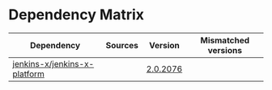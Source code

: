 # Dependency Matrix

Dependency | Sources | Version | Mismatched versions
---------- | ------- | ------- | -------------------
[jenkins-x/jenkins-x-platform](https://github.com/jenkins-x/jenkins-x-platform) |  | [2.0.2076](https://github.com/jenkins-x/jenkins-x-platform/releases/tag/v2.0.2076) | 
